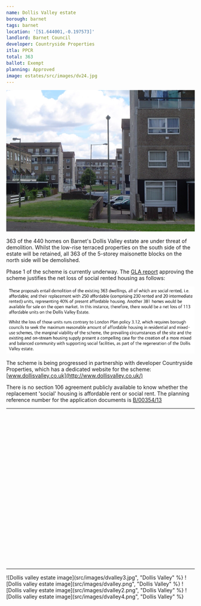 ```yaml
---
name: Dollis Valley estate
borough: barnet
tags: barnet
location: '[51.644001,-0.197573]'
landlord: Barnet Council
developer: Countryside Properties
itla: PPCR
total: 363
ballot: Exempt
planning: Approved
image: estates/src/images/dv24.jpg
---
```

![Dollis valley estate image](src/images/dv24.jpg)

363 of the 440 homes on Barnet's Dollis Valley estate are under threat of demolition. Whilst the low-rise terraced properties on the south side of the estate will be retained, all 363 of the 5-storey maisonette blocks on the north side will be demolished.

Phase 1 of the scheme is currently underway. The [GLA report](https://www.london.gov.uk/sites/default/files/public%3A//public%3A//PAWS/media_id_213093///dollis_valley_estate_report.pdf) approving the scheme justifies the net loss of social rented housing as follows:

![Dollis valley estate image](src/images/dvalleyreport.png)

The scheme is being progressed in partnership with developer Countryside Properties, which has a dedicated website for the scheme: [www.dollisvalley.co.uk](http://www.dollisvalley.co.uk/)

There is no section 106 agreement publicly available to know whether the replacement 'social' housing is affordable rent or social rent. The planning reference number for the application documents is [B/00354/13](https://publicaccess.barnet.gov.uk/online-applications/applicationDetails.do?activeTab=documents&keyVal=ZZZULZJIJV526)

---

<!------------THE CODE BELOW RENDERS THE MAP - DO NOT EDIT! ---------------------------->

<div id="map" style="width: 100%; height: 400px;"></div>

<script>
  var map = L.map('map').setView({{ location }}, 13);
  L.tileLayer('https://tile.openstreetmap.org/{z}/{x}/{y}.png', {
  maxZoom: 19,
attribution: '&copy; <a href="http://www.openstreetmap.org/copyright">OpenStreetMap</a>'
}).addTo(map);
var circle = L.circle({{ location }}, {
    color: 'red',
    fillColor: '#f03',
    fillOpacity: 0.5,
    radius: 500
}).addTo(map);
</script>

---

 ![Dollis valley estate image](src/images/dvalley3.jpg", "Dollis Valley" %}
  ![Dollis valley estate image](src/images/dvalley.png", "Dollis Valley" %}
  ![Dollis valley estate image](src/images/dvalley2.png", "Dollis Valley" %}
  ![Dollis valley estate image](src/images/dvalley4.png", "Dollis Valley" %}

